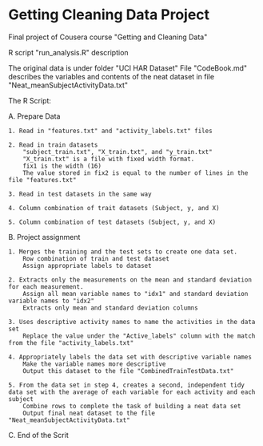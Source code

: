 # Getting Cleaning Data Project
Final project of Cousera course "Getting and Cleaning Data"

R script "run_analysis.R" description

The original data is under folder "UCI HAR Dataset"
File "CodeBook.md" describes the variables and contents of the neat dataset in file "Neat_meanSubjectActivityData.txt"

The R Script:

A. Prepare Data

	1. Read in "features.txt" and "activity_labels.txt" files
	
	2. Read in train datasets
   		"subject_train.txt", "X_train.txt", and "y_train.txt"
   		"X_train.txt" is a file with fixed width format.
   		fix1 is the width (16)
   		The value stored in fix2 is equal to the number of lines in the file "features.txt"
   		
	3. Read in test datasets in the same way
	
	4. Column combination of trait datasets (Subject, y, and X)
	
	5. Column combination of test datasets (Subject, y, and X)
	
B. Project assignment

	1. Merges the training and the test sets to create one data set.
	 	Row combination of train and test dataset
		Assign appropriate labels to dataset
		
	2. Extracts only the measurements on the mean and standard deviation for each measurement.
		Assign all mean variable names to "idx1" and standard deviation variable names to "idx2"
		Extracts only mean and standard deviation columns
		
	3. Uses descriptive activity names to name the activities in the data set
		Replace the value under the "Active_labels" column with the match from the file "activity_labels.txt"
		
	4. Appropriately labels the data set with descriptive variable names
		Make the variable names more descriptive
		Output this dataset to the file "CombinedTrainTestData.txt"
		
	5. From the data set in step 4, creates a second, independent tidy data set with the average of each variable for each activity and each subject
		Combine rows to complete the task of building a neat data set
		Output final neat dataset to the file "Neat_meanSubjectActivityData.txt"
		
C. End of the Scrit
